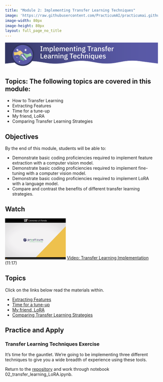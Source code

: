 ```yaml
---
title: "Module 2: Implementing Transfer Learning Techniques"
image: 'https://raw.githubusercontent.com/PracticumAI/practicumai.github.io/main/images/icons/practicumai_transfer_learning.png'
image-width: 80px
image-height: 80px
layout: full_page_no_title
---
```


![Implementing Transfer Learning Techniques banner](/images/transfer_learning_module2_tl_implement.png)

## Topics: The following topics are covered in this module:

* How to Transfer Learning
* Extracting Features
* Time for a tune-up
* My friend, LoRA
* Comparing Transfer Learning Strategies

## Objectives

By the end of this module, students will be able to:

* Demonstrate basic coding proficiencies required to implement feature extraction with a computer vision model.  
* Demonstrate basic coding proficiencies required to implement fine-tuning with a computer vision model.
* Demonstrate basic coding proficiencies required to implement LoRA with a language model. 
* Compare and contrast the benefits of different transfer learning strategies.

## Watch

[![Thumbnail screenshot of a Practicum AI video](/images/video_thumbnail.png)](https://mediasite.video.ufl.edu/Mediasite/Play/1f59e7811ca646a9a9725457af5d83ff1d) [Video: Transfer Learning Implementation](https://mediasite.video.ufl.edu/Mediasite/Play/1f59e7811ca646a9a9725457af5d83ff1d) (11:17)

## Topics

Click on the links below read the materials within.

* [Extracting Features](02.1_extracting_features.md)
* [Time for a tune-up](02.2_time_for_a_tune-up.md)
* [My friend, LoRA](02.3_my_friend_lora.md)
* [Comparing Transfer Learning Strategies](02.4_comparing_tl_strategies.md)

## Practice and Apply

### Transfer Learning Techniques Exercise

It’s time for the gauntlet. We’re going to be implementing three different techniques to give you a wide breadth of experience using these tools.

Return to the [repository](https://github.com/PracticumAI/transfer_learning) and work through notebook 02_transfer_learning_LoRA.ipynb.